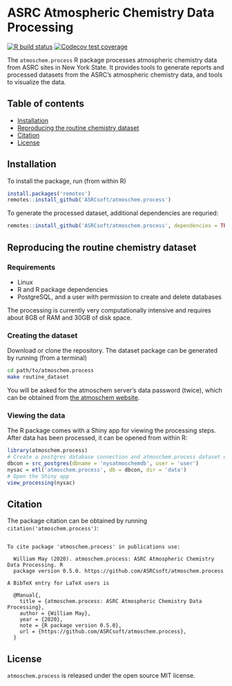 
<!-- README.md is generated from README.Rmd. Please edit that file -->

# ASRC Atmospheric Chemistry Data Processing

[![R build
status](https://github.com/ASRCsoft/atmoschem.process/workflows/R-CMD-check/badge.svg)](https://github.com/ASRCsoft/atmoschem.process/actions)
[![Codecov test
coverage](https://codecov.io/gh/ASRCsoft/atmoschem.process/branch/master/graph/badge.svg)](https://codecov.io/gh/ASRCsoft/atmoschem.process?branch=master)

The `atmoschem.process` R package processes atmospheric chemistry data
from ASRC sites in New York State. It provides tools to generate reports
and processed datasets from the ASRC’s atmospheric chemistry data, and
tools to visualize the data.

## Table of contents

  - [Installation](#installation)
  - [Reproducing the routine chemistry
    dataset](#reproducing-the-routine-chemistry-dataset)
  - [Citation](#citation)
  - [License](#license)

## Installation

To install the package, run (from within R)

``` r
install.packages('remotes')
remotes::install_github('ASRCsoft/atmoschem.process')
```

To generate the processed dataset, additional dependencies are requried:

``` r
remotes::install_github('ASRCsoft/atmoschem.process', dependencies = TRUE)
```

## Reproducing the routine chemistry dataset

### Requirements

  - Linux
  - R and R package dependencies
  - PostgreSQL, and a user with permission to create and delete
    databases

The processing is currently very computationally intensive and requires
about 8GB of RAM and 30GB of disk space.

### Creating the dataset

Download or clone the repository. The dataset package can be generated
by running (from a terminal)

``` sh
cd path/to/atmoschem.process
make routine_dataset
```

You will be asked for the atmoschem server’s data password (twice),
which can be obtained from [the atmoschem
website](http://atmoschem.asrc.cestm.albany.edu/).

### Viewing the data

The R package comes with a Shiny app for viewing the processing steps.
After data has been processed, it can be opened from within R:

``` r
library(atmoschem.process)
# Create a postgres database connection and atmoschem.process dataset object
dbcon = src_postgres(dbname = 'nysatmoschemdb', user = 'user')
nysac = etl('atmoschem.process', db = dbcon, dir = 'data')
# Open the Shiny app
view_processing(nysac)
```

## Citation

The package citation can be obtained by running
`citation('atmoschem.process')`:

``` 

To cite package 'atmoschem.process' in publications use:

  William May (2020). atmoschem.process: ASRC Atmospheric Chemistry Data Processing. R
  package version 0.5.0. https://github.com/ASRCsoft/atmoschem.process

A BibTeX entry for LaTeX users is

  @Manual{,
    title = {atmoschem.process: ASRC Atmospheric Chemistry Data Processing},
    author = {William May},
    year = {2020},
    note = {R package version 0.5.0},
    url = {https://github.com/ASRCsoft/atmoschem.process},
  }
```

## License

`atmoschem.process` is released under the open source MIT license.
